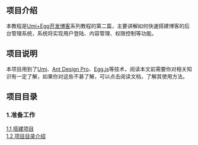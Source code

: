 ## 项目介绍
本教程是[Umi+Egg开发博客](htts://www.baidu.com)系列教程的第二篇，主要讲解如何快速搭建博客的后台管理系统，系统将实现用户登陆、内容管理、权限控制等功能。

## 项目说明
本项目用到了[Umi](https://umijs.org/zh-CN/docs)、[Ant Design Pro](https://pro.ant.design/docs/getting-started-cn)、[Egg.js](https://eggjs.org/zh-cn/)等技术，阅读本文前需要你对相关知识有一定了解，如果你对这些不甚了解，可以点击阅读文档，了解其使用方法。

## 项目目录
### 1.准备工作
[1.1 搭建项目](./books/1.1搭建项目.md)<br/>
[1.2 项目目录介绍](./books/1.2项目目录介绍.md)<br/>
